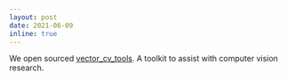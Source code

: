 ```yaml
---
layout: post
date: 2021-06-09
inline: true
---
```


We open sourced [vector_cv_tools](https://github.com/VectorInstitute/vector_cv_tools). A toolkit to assist with computer vision research.
